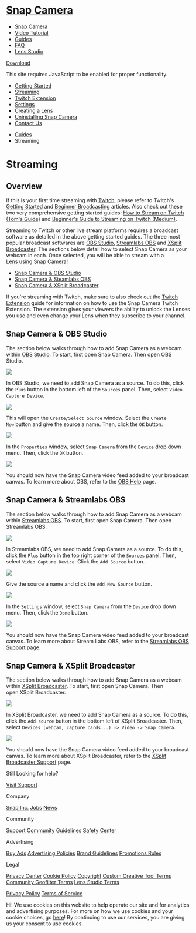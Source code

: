 # [Snap Camera](/)

  - [Snap Camera](/)
  - [Video Tutorial](/#tutorial-section)
  - [Guides](/guides)
  - [FAQ](/support)
  - [Lens Studio](https://lensstudio.snapchat.com)

[Download](/download)

[](#)

This site requires JavaScript to be enabled for proper functionality.

  - [Getting Started](/guides/getting-started)
  - [Streaming](/guides/streaming)
  - [Twitch Extension](/guides/twitch-extension)
  - [Settings](/guides/settings)
  - [Creating a Lens](/guides/creating-a-lens)
  - [Uninstalling Snap Camera](/guides/uninstalling-snap-camera)
  - [Contact Us](/guides/contact-us)

<!-- end list -->

  - [Guides](/guides)
  - Streaming

# Streaming

## Overview

If this is your first time streaming with
[Twitch](https://www.twitch.tv/), please refer to Twitch's [Getting
Started](https://help.twitch.tv/customer/portal/topics/301257-getting-started/articles)
and [Beginner
Broadcasting](https://help.twitch.tv/customer/en/portal/topics/925393-beginner-broadcasting/articles)
articles. Also check out these two very comprehensive getting started
guides: [How to Stream on Twitch (Tom's
Guide)](https://www.tomsguide.com/us/how-to-stream-to-twitch,news-21077.html)
and [Beginner's Guide to Streaming on Twitch
(Medium)](https://medium.com/@charliedeets/beginners-guide-to-streaming-on-twitch-dc2a7108fbd7).

Streaming to Twitch or other live stream platforms requires a broadcast
software as detailed in the above getting started guides. The three most
popular broadcast softwares are [OBS Studio](https://obsproject.com/),
[Streamlabs OBS](https://streamlabs.com/streamlabs-obs/) and [XSplit
Broadcaster](https://www.xsplit.com/). The sections below detail how to
select Snap Camera as your webcam in each. Once selected, you will be
able to stream with a Lens using Snap Camera\! 

  - [Snap Camera & OBS Studio](#obs_studio)
  - [Snap Camera & Steamlabs OBS](#streamlabs_obs)
  - [Snap Camera & XSplit Broadcaster](#xsplit_broadcaster)

If you're streaming with Twitch, make sure to also check out the [Twitch
Extension](/guides/twitch-extension) guide for information on how to use
the Snap Camera Twitch Extension. The extension gives your viewers the
ability to unlock the Lenses you use and even change your Lens when they
subscribe to your channel. 

## Snap Camera & OBS Studio

The section below walks through how to add Snap Camera as a webcam
within [OBS Studio](https://obsproject.com/). To start, first open Snap
Camera. Then open OBS Studio. 

![](https://storage.googleapis.com/snapchat-lens-assets/f1a09194-f02d-43ed-92b8-62e843179ff0/lensStudio/SC/TXRcJ4Az_Guides/img/sc_guide_streaming_obs_1.png)

In OBS Studio, we need to add Snap Camera as a source. To do this, click
the `Plus` button in the bottom left of the `Sources` panel. Then,
select `Video Capture Device`.

![](https://storage.googleapis.com/snapchat-lens-assets/f1a09194-f02d-43ed-92b8-62e843179ff0/lensStudio/SC/TXRcJ4Az_Guides/img/sc_guide_streaming_obs_2.png)

This will open the `Create/Select Source` window. Select the `Create
New` button and give the source a name. Then, click the `OK` button.

![](https://storage.googleapis.com/snapchat-lens-assets/f1a09194-f02d-43ed-92b8-62e843179ff0/lensStudio/SC/TXRcJ4Az_Guides/img/sc_guide_streaming_obs_3.png)

In the `Properties` window, select `Snap Camera` from the `Device` drop
down menu. Then, click the `OK` button. 

![](https://storage.googleapis.com/snapchat-lens-assets/f1a09194-f02d-43ed-92b8-62e843179ff0/lensStudio/SC/TXRcJ4Az_Guides/img/sc_guide_streaming_obs_4.png)

You should now have the Snap Camera video feed added to your broadcast
canvas. To learn more about OBS, refer to the [OBS
Help](https://obsproject.com/help) page. 

## Snap Camera & Streamlabs OBS

The section below walks through how to add Snap Camera as a webcam
within [Streamlabs OBS](https://streamlabs.com/streamlabs-obs/). To
start, first open Snap Camera. Then open Streamlabs OBS. 

![](https://storage.googleapis.com/snapchat-lens-assets/f1a09194-f02d-43ed-92b8-62e843179ff0/lensStudio/SC/TXRcJ4Az_Guides/img/sc_guide_streaming_streamlab_1.png)

In Streamlabs OBS, we need to add Snap Camera as a source. To do this,
click the `Plus` button in the top right corner of the `Sources` panel.
Then, select `Video Capture Device`. Click the `Add Source` button.

![](https://storage.googleapis.com/snapchat-lens-assets/f1a09194-f02d-43ed-92b8-62e843179ff0/lensStudio/SC/TXRcJ4Az_Guides/img/sc_guide_streaming_streamlab_2.png)

Give the source a name and click the `Add New Source` button.

![](https://storage.googleapis.com/snapchat-lens-assets/f1a09194-f02d-43ed-92b8-62e843179ff0/lensStudio/SC/TXRcJ4Az_Guides/img/sc_guide_streaming_streamlab_3.png)

In the `Settings` window, select `Snap Camera` from the `Device` drop
down menu. Then, click the `Done` button.   

![](https://storage.googleapis.com/snapchat-lens-assets/f1a09194-f02d-43ed-92b8-62e843179ff0/lensStudio/SC/TXRcJ4Az_Guides/img/sc_guide_streaming_streamlab_4.png)

You should now have the Snap Camera video feed added to your broadcast
canvas. To learn more about Stream Labs OBS, refer to the [Streamlabs
OBS Support](https://support.streamlabs.com/hc/en-us) page. 

## Snap Camera & XSplit Broadcaster

The section below walks through how to add Snap Camera as a webcam
within [XSplit Broadcaster](https://www.xsplit.com/). To start, first
open Snap Camera. Then open XSplit Broadcaster. 

![](https://storage.googleapis.com/snapchat-lens-assets/f1a09194-f02d-43ed-92b8-62e843179ff0/lensStudio/SC/TXRcJ4Az_Guides/img/sc_guide_streaming_xsplit_1.png)

In XSplit Broadcaster, we need to add Snap Camera as a source. To do
this, click the `Add source` button in the bottom left of XSplit
Broadcaster. Then, select `Devices (webcam, capture cards...) -> Video
-> Snap Camera`. 

![](https://storage.googleapis.com/snapchat-lens-assets/f1a09194-f02d-43ed-92b8-62e843179ff0/lensStudio/SC/TXRcJ4Az_Guides/img/sc_guide_streaming_xsplit_2.png)

You should now have the Snap Camera video feed added to your broadcast
canvas. To learn more about XSplit Broadcaster, refer to the [XSplit
Broadcaster Support](https://www.xsplit.com/support) page. 

Still Looking for help?

[Visit
Support](https://support.snapchat.com/en-US/i-need-help?start=5726855856390144)

Company

[Snap Inc.](https://www.snap.com/) [Jobs](https://www.snap.com/jobs/)
[News](https://www.snap.com/news/)

Community

[Support](https://support.snapchat.com/) [Community
Guidelines](https://support.snapchat.com/a/guidelines) [Safety
Center](https://www.snapchat.com/safety)

Advertising

[Buy Ads](https://www.snapchat.com/ads) [Advertising
Policies](https://www.snap.com/ad-policies/) [Brand
Guidelines](https://www.snap.com/brand-guidelines/) [Promotions
Rules](https://support.snapchat.com/a/promotions-rules)

Legal

[Privacy Center](https://www.snap.com/privacy/privacy-center/) [Cookie
Policy](https://www.snap.com/cookie-policy/)
[Copyright](https://support.snapchat.com/co/report-copyright) [Custom
Creative Tool
Terms](https://www.snap.com/en-US/terms/custom-creative-tools/)
[Community Geofilter Terms](https://www.snapchat.com/create/terms.html)
[Lens Studio Terms](https://www.snap.com/terms/lens-studio-terms/)

[Privacy Policy](https://www.snap.com/privacy/privacy-policy/) [Terms of
Service](https://www.snap.com/terms/)

Hi\! We use cookies on this website to help operate our site and for
analytics and advertising purposes. For more on how we use cookies and
your cookie choices, go [here](https://www.snap.com/cookie-policy/)\! By
continuing to use our services, you are giving us your consent to use
cookies.

